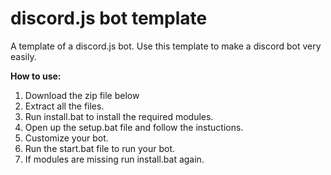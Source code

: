 # discord.js bot template
A template of a discord.js bot.
Use this template to make a discord bot very easily.

**How to use:**
1. Download the zip file below
2. Extract all the files.
3. Run install.bat to install the required modules.
4. Open up the setup.bat file and follow the instuctions.
5. Customize your bot.
6. Run the start.bat file to run your bot.
7. If modules are missing run install.bat again.

